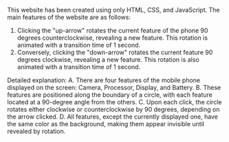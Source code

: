 This website has been created using only HTML, CSS, and JavaScript. 
The main features of the website are as follows:
1. Clicking the "up-arrow" rotates the current feature of the phone 90 degrees counterclockwise, revealing a new feature. This rotation is animated with a transition time of 1 second.
2. Conversely, clicking the "down-arrow" rotates the current feature 90 degrees clockwise, revealing a new feature. This rotation is also animated with a transition time of 1 second.

Detailed explanation:
A. There are four features of the mobile phone displayed on the screen: Camera, Processor, Display, and Battery.
B. These features are positioned along the boundary of a circle, with each feature located at a 90-degree angle from the others.
C. Upon each click, the circle rotates either clockwise or counterclockwise by 90 degrees, depending on the arrow clicked.
D. All features, except the currently displayed one, have the same color as the background, making them appear invisible until revealed by rotation.
